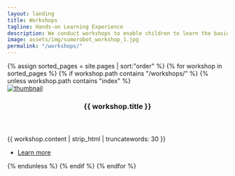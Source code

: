```yaml
---
layout: landing
title: Workshops
tagline: Hands-on Learning Experience
description: We conduct workshops to enable children to learn the basics of programming and robotics in an interdisciplinary fashion.
image: assets/img/sumorobot_workshop_1.jpg
permalink: "/workshops/"
---
```


<!-- Two -->
<section id="two" class="spotlights">
	{% assign sorted_pages = site.pages | sort:"order" %}
	{% for workshop in sorted_pages %}
  {% if workshop.path contains "/workshops/" %}
	{% unless workshop.path contains "index" %}
	<section>
		<a href="{{ workshop.permalink | absolute_url }}" class="image">
			<img src="{{ workshop.image | absolute_url }}" alt="thumbnail" data-position="center center" />
		</a>
		<div class="content">
			<div class="inner">
				<header class="major">
					<h3>{{ workshop.title }}</h3>
				</header>
				<p>{{ workshop.content | strip_html | truncatewords: 30 }}</p>
				<ul class="actions">
					<li><a href="{{ workshop.permalink | absolute_url }}" class="button">Learn more</a></li>
				</ul>
			</div>
		</div>
	</section>
	{% endunless %}
	{% endif %}
	{% endfor %}
</section>
